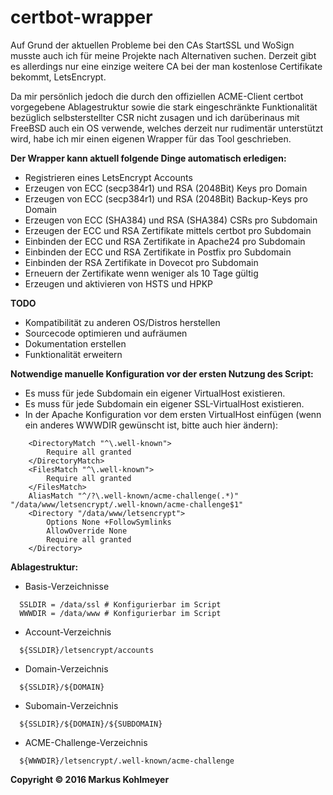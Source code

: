 # certbot-wrapper

Auf Grund der aktuellen Probleme bei den CAs StartSSL und WoSign musste auch ich für meine Projekte nach Alternativen suchen. Derzeit gibt es allerdings nur eine einzige weitere CA bei der man kostenlose Certifikate bekommt, LetsEncrypt.

Da mir persönlich jedoch die durch den offiziellen ACME-Client certbot vorgegebene Ablagestruktur sowie die stark eingeschränkte Funktionalität bezüglich selbsterstellter CSR nicht zusagen und ich darüberinaus mit FreeBSD auch ein OS verwende, welches derzeit nur rudimentär unterstützt wird, habe ich mir einen eigenen Wrapper für das Tool geschrieben.

**Der Wrapper kann aktuell folgende Dinge automatisch erledigen:**
* Registrieren eines LetsEncrypt Accounts
* Erzeugen von ECC (secp384r1) und RSA (2048Bit) Keys pro Domain
* Erzeugen von ECC (secp384r1) und RSA (2048Bit) Backup-Keys pro Domain
* Erzeugen von ECC (SHA384) und RSA (SHA384) CSRs pro Subdomain
* Erzeugen der ECC und RSA Zertifikate mittels certbot pro Subdomain
* Einbinden der ECC und RSA Zertifikate in Apache24 pro Subdomain
* Einbinden der ECC und RSA Zertifikate in Postfix pro Subdomain
* Einbinden der RSA Zertifikate in Dovecot pro Subdomain
* Erneuern der Zertifikate wenn weniger als 10 Tage gültig
* Erzeugen und aktivieren von HSTS und HPKP

**TODO**
* Kompatibilität zu anderen OS/Distros herstellen
* Sourcecode optimieren und aufräumen
* Dokumentation erstellen
* Funktionalität erweitern

**Notwendige manuelle Konfiguration vor der ersten Nutzung des Script:**
* Es muss für jede Subdomain ein eigener VirtualHost existieren.
* Es muss für jede Subdomain ein eigener SSL-VirtualHost existieren.
* In der Apache Konfiguration vor dem ersten VirtualHost einfügen (wenn ein anderes WWWDIR gewünscht ist, bitte auch hier ändern):
```
	<DirectoryMatch "^\.well-known">
	    Require all granted
	</DirectoryMatch>
	<FilesMatch "^\.well-known">
	    Require all granted
	</FilesMatch>
	AliasMatch "^/?\.well-known/acme-challenge(.*)" "/data/www/letsencrypt/.well-known/acme-challenge$1"
	<Directory "/data/www/letsencrypt">
	    Options None +FollowSymlinks
	    AllowOverride None
	    Require all granted
	</Directory>
```

**Ablagestruktur:**
* Basis-Verzeichnisse
```
  SSLDIR = /data/ssl # Konfigurierbar im Script
  WWWDIR = /data/www # Konfigurierbar im Script
```
* Account-Verzeichnis
```
  ${SSLDIR}/letsencrypt/accounts
```
* Domain-Verzeichnis
```
  ${SSLDIR}/${DOMAIN}
```
* Subomain-Verzeichnis
```
  ${SSLDIR}/${DOMAIN}/${SUBDOMAIN}
```
* ACME-Challenge-Verzeichnis
```
  ${WWWDIR}/letsencrypt/.well-known/acme-challenge
```

**Copyright © 2016 Markus Kohlmeyer**